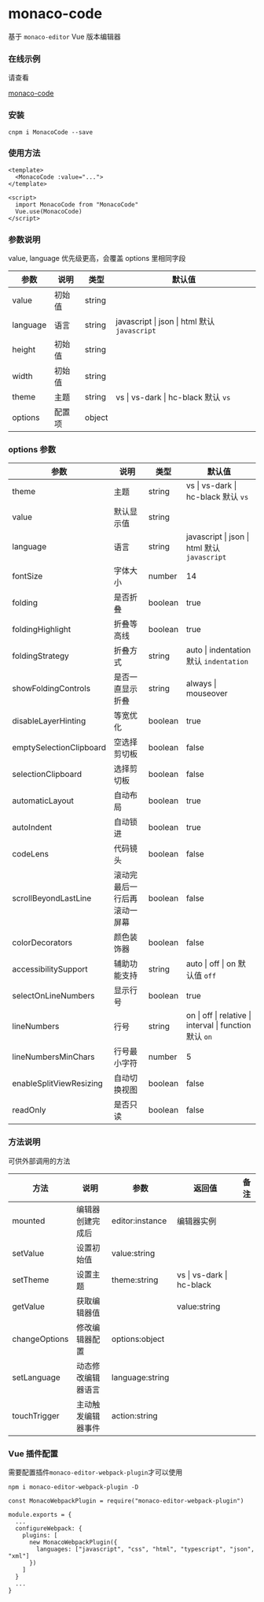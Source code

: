# monaco-code

基于 `monaco-editor` Vue 版本编辑器

### 在线示例

请查看

[monaco-code](https://winyh.github.io/monaco-code)

### 安装

```
cnpm i MonacoCode --save
```

### 使用方法

```
<template>
  <MonacoCode :value="...">
</template>

<script>
  import MonacoCode from "MonacoCode"
  Vue.use(MonacoCode)
</script>
```

### 参数说明

value, language 优先级更高，会覆盖 options 里相同字段

| 参数     | 说明   | 类型   | 默认值                                       |
| -------- | ------ | ------ | -------------------------------------------- |
| value    | 初始值 | string |                                              |
| language | 语言   | string | javascript \| json \| html 默认 `javascript` |
| height   | 初始值 | string |                                              |
| width    | 初始值 | string |                                              |
| theme    | 主题   | string | vs \| vs-dark \| hc-black 默认 `vs`          |
| options  | 配置项 | object |                                              |

### options 参数

| 参数                    | 说明                         | 类型    | 默认值                                                  |
| ----------------------- | ---------------------------- | ------- | ------------------------------------------------------- |
| theme                   | 主题                         | string  | vs \| vs-dark \| hc-black 默认 `vs`                     |
| value                   | 默认显示值                   | string  |                                                         |
| language                | 语言                         | string  | javascript \| json \| html 默认 `javascript`            |
| fontSize                | 字体大小                     | number  | 14                                                      |
| folding                 | 是否折叠                     | boolean | true                                                    |
| foldingHighlight        | 折叠等高线                   | boolean | true                                                    |
| foldingStrategy         | 折叠方式                     | string  | auto \| indentation 默认 `indentation`                  |
| showFoldingControls     | 是否一直显示折叠             | string  | always \| mouseover                                     |
| disableLayerHinting     | 等宽优化                     | boolean | true                                                    |
| emptySelectionClipboard | 空选择剪切板                 | boolean | false                                                   |
| selectionClipboard      | 选择剪切板                   | boolean | false                                                   |
| automaticLayout         | 自动布局                     | boolean | true                                                    |
| autoIndent              | 自动锁进                     | boolean | true                                                    |
| codeLens                | 代码镜头                     | boolean | false                                                   |
| scrollBeyondLastLine    | 滚动完最后一行后再滚动一屏幕 | boolean | false                                                   |
| colorDecorators         | 颜色装饰器                   | boolean | false                                                   |
| accessibilitySupport    | 辅助功能支持                 | string  | auto \| off \| on 默认值 `off`                          |
| selectOnLineNumbers     | 显示行号                     | boolean | true                                                    |
| lineNumbers             | 行号                         | string  | on \| off \| relative \| interval \| function 默认 `on` |
| lineNumbersMinChars     | 行号最小字符                 | number  | 5                                                       |
| enableSplitViewResizing | 自动切换视图                 | boolean | false                                                   |
| readOnly                | 是否只读                     | boolean | false                                                   |

### 方法说明

可供外部调用的方法

| 方法          | 说明               | 参数            | 返回值                    | 备注 |
| ------------- | ------------------ | --------------- | ------------------------- | ---- |
| mounted       | 编辑器创建完成后   | editor:instance | 编辑器实例                |      |
| setValue      | 设置初始值         | value:string    |                           |      |
| setTheme      | 设置主题           | theme:string    | vs \| vs-dark \| hc-black |      |
| getValue      | 获取编辑器值       |                 | value:string              |      |
| changeOptions | 修改编辑器配置     | options:object  |                           |      |
| setLanguage   | 动态修改编辑器语言 | language:string |                           |      |
| touchTrigger  | 主动触发编辑器事件 | action:string   |                           |      |

### Vue 插件配置

需要配置插件`monaco-editor-webpack-plugin`才可以使用

```
npm i monaco-editor-webpack-plugin -D
```

```
const MonacoWebpackPlugin = require("monaco-editor-webpack-plugin")

module.exports = {
  ...
  configureWebpack: {
    plugins: [
      new MonacoWebpackPlugin({
        languages: ["javascript", "css", "html", "typescript", "json", "xml"]
      })
    ]
  }
  ...
}
```
